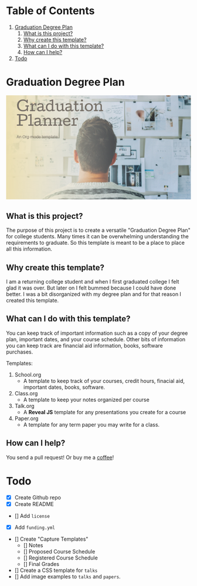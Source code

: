 
# Table of Contents

1.  [Graduation Degree Plan](#org27c0aa7)
    1.  [What is this project?](#org5fb5e86)
    2.  [Why create this template?](#orgef374b1)
    3.  [What can I do with this template?](#orge9fcfa6)
    4.  [How can I help?](#orgeaa022a)
2.  [Todo](#org5ffa75e)



<a id="org27c0aa7"></a>

# Graduation Degree Plan

![img](https://raw.githubusercontent.com/eduardo-robles/graduationplanner/master/graduationplannerV2.png)


<a id="org5fb5e86"></a>

## What is this project?

The purpose of this project is to create a versatile "Graduation Degree Plan"
for college students. Many times it can be overwhelming understanding the
requirements to graduate. So this template is meant to be a place to place all
this information.


<a id="orgef374b1"></a>

## Why create this template?

I am a returning college student and when I first graduated college I felt glad it
was over. But later on I felt bummed because I could have done better. I was a
bit disorganized with my degree plan and for that reason I created this
template.


<a id="orge9fcfa6"></a>

## What can I do with this template?

You can keep track of important information such as a copy of your degree plan,
important dates, and your course schedule. Other bits of information you can
keep track are financial aid information, books, software purchases.

Templates:

1.  School.org
    -   A template to keep track of your courses, credit hours, finacial aid,
        important dates, books, software.
2.  Class.org
    -   A template to keep your notes organized per course
3.  Talk.org
    -   A **Reveal JS** template for any presentations you create for a course
4.  Paper.org
    -   A template for any term paper you may write for a class.


<a id="orgeaa022a"></a>

## How can I help?

You send a pull request! Or buy me a [coffee](https://ko-fi.com/mrerwtc)!


<a id="org5ffa75e"></a>

# Todo

-   [X] Create Github repo
-   [X] Create README
-   [] Add `license`
-   [X] Add `funding.yml`
-   [] Create "Capture Templates"
    -   [] Notes
    -   [] Proposed Course Schedule
    -   [] Registered Course Schedule
    -   [] Final Grades
-   [] Create a CSS template for `talks`
-   [] Add image examples to `talks` and `papers`.

